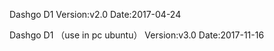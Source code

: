 Dashgo D1
Version:v2.0
Date:2017-04-24

Dashgo D1  （use in pc ubuntu）
Version:v3.0
Date:2017-11-16

